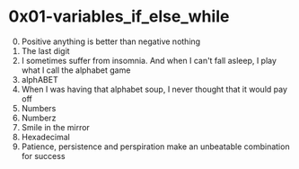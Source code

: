 <h1>0x01-variables_if_else_while</h1>

00. Positive anything is better than negative nothing<br>
01. The last digit<br>
02. I sometimes suffer from insomnia. And when I can't fall asleep, I play what I call the alphabet game<br>
03. alphABET<br>
04. When I was having that alphabet soup, I never thought that it would pay off<br>
05. Numbers<br>
06. Numberz<br>
07. Smile in the mirror<br>
08. Hexadecimal<br>
09. Patience, persistence and perspiration make an unbeatable combination for success<br>

